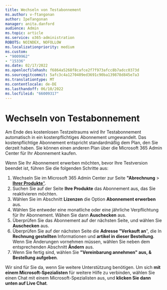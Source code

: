 ```yaml
---
title: Wechseln von Testabonnement
ms.author: v-ftangonan
author: IpeTangonan
manager: anita.danford
audience: Admin
ms.topic: article
ms.service: o365-administration
ROBOTS: NOINDEX, NOFOLLOW
ms.localizationpriority: medium
ms.custom:
- "9009962"
- "15336"
ms.date: 02/17/2022
ms.openlocfilehash: f6864a5268f8cafce2f7f973afcc8b7adcc0373d
ms.sourcegitcommit: 5afc3c4a1270409ed3691c90ba139878d845e7a3
ms.translationtype: MT
ms.contentlocale: de-DE
ms.lasthandoff: 06/10/2022
ms.locfileid: "66009317"
---
```

# <a name="switch-from-trial-subscription"></a>Wechseln von Testabonnement

Am Ende des kostenlosen Testzeitraums wird Ihr Testabonnement automatisch in ein kostenpflichtiges Abonnement umgewandelt. Das kostenpflichtige Abonnement entspricht standardmäßig dem Plan, den Sie derzeit haben. Sie können einen anderen Plan über die Microsoft 365 Admin Center für Ihr Abonnement kaufen.

Wenn Sie Ihr Abonnement erwerben möchten, bevor Ihre Testversion beendet ist, führen Sie die folgenden Schritte aus:

1. Wechseln Sie im Microsoft 365 Admin Center zur Seite **"Abrechnung** > [**Ihrer Produkte**"](https://admin.microsoft.com/AdminPortal/Home?ref=subscriptions).
2. Suchen Sie auf der Seite **Ihre Produkte** das Abonnement aus, das Sie reaktivieren möchten.
3. Wählen Sie im Abschnitt **Lizenzen** die Option **Abonnement erwerben** aus.
4. Wählen Sie entweder eine monatliche oder eine jährliche Verpflichtung für Ihr Abonnement. Wähen Sie dann **Auschecken** aus.
5. Überprüfen Sie das Abonnement auf der nächsten Seite, und wählen Sie **Auschecken** aus.
6. Überprüfen Sie auf der nächsten Seite die **Adresse "Verkauft an**", die In **Rechnung gestellten** Informationen und **artikel in dieser Bestellung**. Wenn Sie Änderungen vornehmen müssen, wählen Sie neben dem entsprechenden Abschnitt **Ändern** aus.
7. Wenn Sie fertig sind, wählen Sie **"Vereinbarung annehmen" aus, & Bestellung aufgeben**.

Wir sind für Sie da, wenn Sie weitere Unterstützung benötigen. Um sich **mit einem Microsoft-Spezialisten** für weitere Hilfe zu verbinden, wählen Sie einen Chat mit einem Microsoft-Spezialisten aus, und **klicken Sie dann unten auf Live Chat**.

